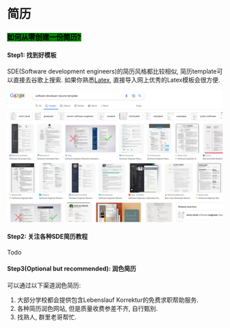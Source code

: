 # 简历

### <mark style="background-color:green;">如何从零创建一份简历?</mark>

#### Step1: 找到好模板

SDE(Software development engineers)的简历风格都比较相似, 简历template可以直接去谷歌上搜索. 如果你熟悉[Latex](https://www.latex-project.org/), 直接导入网上优秀的Latex模板会很方便.

<img src=".gitbook/assets/image.png" alt="" data-size="original">

#### Step2: 关注各种SDE简历教程

Todo

#### Step3(Optional but recommended): 润色简历

可以通过以下渠道润色简历:

1. 大部分学校都会提供包含Lebenslauf Korrektur的免费求职帮助服务.
2. 各种简历润色网站, 但是质量收费参差不齐, 自行甄别.
3. 找熟人, 群里老哥帮忙.
